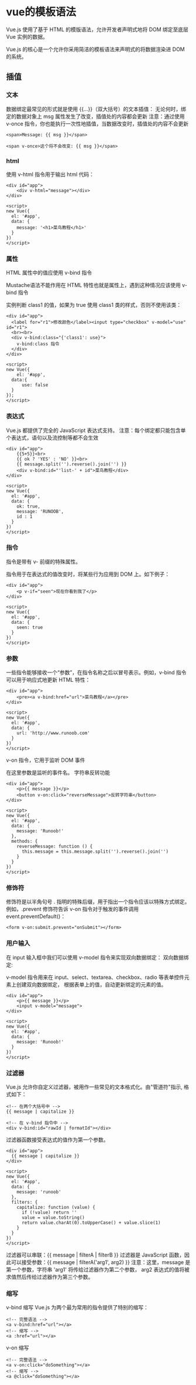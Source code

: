 # vue的模板语法
Vue.js 使用了基于 HTML 的模版语法，允许开发者声明式地将 DOM 绑定至底层 Vue 实例的数据。

Vue.js 的核心是一个允许你采用简洁的模板语法来声明式的将数据渲染进 DOM 的系统。

## 插值
### 文本
数据绑定最常见的形式就是使用 {{...}}（双大括号）的文本插值：
无论何时，绑定的数据对象上 msg 属性发生了改变，插值处的内容都会更新
注意：通过使用 v-once 指令，你也能执行一次性地插值，当数据改变时，插值处的内容不会更新
````
<span>Message: {{ msg }}</span>

<span v-once>这个将不会改变: {{ msg }}</span>
````
### html
使用 v-html 指令用于输出 html 代码：
````
<div id="app">
    <div v-html="message"></div>
</div>
    
<script>
new Vue({
  el: '#app',
  data: {
    message: '<h1>菜鸟教程</h1>'
  }
})
</script>
````
### 属性
HTML 属性中的值应使用 v-bind 指令

Mustache语法不能作用在 HTML 特性也就是属性上，遇到这种情况应该使用 v-bind 指令

实例判断 class1 的值，如果为 true 使用 class1 类的样式，否则不使用该类：
````
<div id="app">
  <label for="r1">修改颜色</label><input type="checkbox" v-model="use" id="r1">
  <br><br>
  <div v-bind:class="{'class1': use}">
    v-bind:class 指令
  </div>
</div>
    
<script>
new Vue({
    el: '#app',
  data:{
      use: false
  }
});
</script>
````
### 表达式
Vue.js 都提供了完全的 JavaScript 表达式支持。
注意：每个绑定都只能包含单个表达式，语句以及流控制等都不会生效
````
<div id="app">
    {{5+5}}<br>
    {{ ok ? 'YES' : 'NO' }}<br>
    {{ message.split('').reverse().join('') }}
    <div v-bind:id="'list-' + id">菜鸟教程</div>
</div>
    
<script>
new Vue({
  el: '#app',
  data: {
    ok: true,
    message: 'RUNOOB',
    id : 1
  }
})
</script>
````
### 指令
指令是带有 v- 前缀的特殊属性。

指令用于在表达式的值改变时，将某些行为应用到 DOM 上。如下例子：
````
<div id="app">
    <p v-if="seen">现在你看到我了</p>
</div>
    
<script>
new Vue({
  el: '#app',
  data: {
    seen: true
  }
})
</script>
````
### 参数
一些指令能够接收一个“参数”，在指令名称之后以冒号表示。例如，v-bind 指令可以用于响应式地更新 HTML 特性：
````
<div id="app">
    <pre><a v-bind:href="url">菜鸟教程</a></pre>
</div>
    
<script>
new Vue({
  el: '#app',
  data: {
    url: 'http://www.runoob.com'
  }
})
</script>
````
v-on 指令，它用于监听 DOM 事件

在这里参数是监听的事件名。
字符串反转功能
````
<div id="app">
    <p>{{ message }}</p>
    <button v-on:click="reverseMessage">反转字符串</button>
</div>
    
<script>
new Vue({
  el: '#app',
  data: {
    message: 'Runoob!'
  },
  methods: {
    reverseMessage: function () {
      this.message = this.message.split('').reverse().join('')
    }
  }
})
</script>
````

### 修饰符
修饰符是以半角句号 . 指明的特殊后缀，用于指出一个指令应该以特殊方式绑定。
例如，.prevent 修饰符告诉 v-on 指令对于触发的事件调用 event.preventDefault()：
````
<form v-on:submit.prevent="onSubmit"></form>
````

### 用户输入
在 input 输入框中我们可以使用 v-model 指令来实现双向数据绑定：
双向数据绑定:

v-model 指令用来在 input、select、textarea、checkbox、radio 等表单控件元素上创建双向数据绑定，
根据表单上的值，自动更新绑定的元素的值。
````
<div id="app">
    <p>{{ message }}</p>
    <input v-model="message">
</div>
    
<script>
new Vue({
  el: '#app',
  data: {
    message: 'Runoob!'
  }
})
</script>
````
### 过滤器
Vue.js 允许你自定义过滤器，被用作一些常见的文本格式化。由"管道符"指示, 格式如下：
````
<!-- 在两个大括号中 -->
{{ message | capitalize }}

<!-- 在 v-bind 指令中 -->
<div v-bind:id="rawId | formatId"></div>
````
过滤器函数接受表达式的值作为第一个参数。
````
<div id="app">
  {{ message | capitalize }}
</div>
    
<script>
new Vue({
  el: '#app',
  data: {
    message: 'runoob'
  },
  filters: {
    capitalize: function (value) {
      if (!value) return ''
      value = value.toString()
      return value.charAt(0).toUpperCase() + value.slice(1)
    }
  }
})
</script>
````
过滤器可以串联：{{ message | filterA | filterB }}
过滤器是 JavaScript 函数，因此可以接受参数：{{ message | filterA('arg1', arg2) }}
注意：这里，message 是第一个参数，字符串 'arg1' 将传给过滤器作为第二个参数， arg2 表达式的值将被求值然后传给过滤器作为第三个参数。

### 缩写
v-bind 缩写
Vue.js 为两个最为常用的指令提供了特别的缩写：
````
<!-- 完整语法 -->
<a v-bind:href="url"></a>
<!-- 缩写 -->
<a :href="url"></a>
````
v-on 缩写
````
<!-- 完整语法 -->
<a v-on:click="doSomething"></a>
<!-- 缩写 -->
<a @click="doSomething"></a>
````
